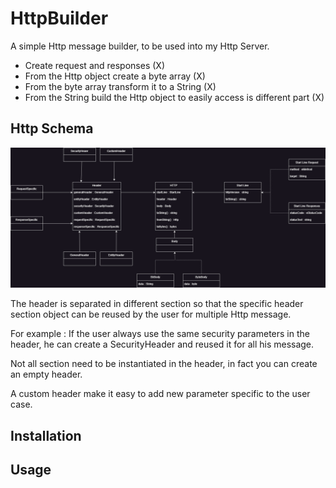 # HttpBuilder

A simple Http message builder, to be used into my Http Server.

- Create request and responses (X)
- From the Http object create a byte array (X)
- From the byte array transform it to a String (X)
- From the String build the Http object to easily access is different part (X)

## Http Schema

![Http Schema](Image/HttpBuilder.png)

The header is separated in different section so that the specific header section object can be reused by the user for
multiple Http message. 

For example :
If the user always use the same security parameters in the header, he can create a SecurityHeader and reused it for all
his message.

Not all section need to be instantiated in the header, in fact you can create an empty header.

A custom header make it easy to add new parameter specific to the user case.

## Installation

## Usage